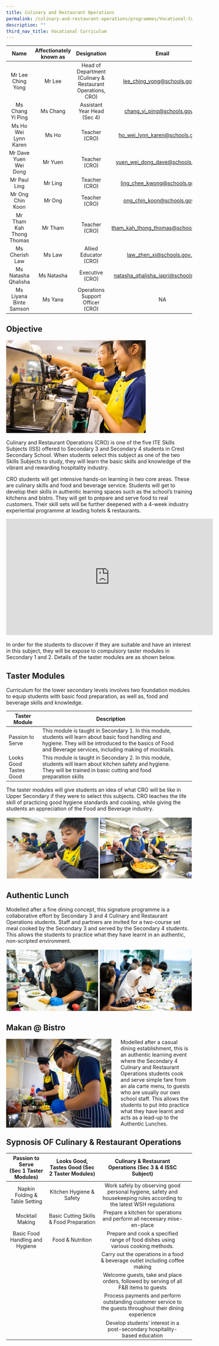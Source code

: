 ```yaml
---
title: Culinary and Restaurant Operations
permalink: /culinary-and-restaurant-operations/programmes/Vocational-Curriculum/permalink
description: ""
third_nav_title: Vocational Curriculum
---
```

| Name | Affectionately<br>known as | Designation | Email |
|:---:|:---:|:---:|:---:|
| Mr Lee Ching Yong | Mr Lee | Head of Department<br>(Culinary & Restaurant Operations, CRO) | lee_ching_yong@schools.gov.sg |
| Ms Chang Yi Ping | Ms Chang | Assistant Year Head (Sec 4) | chang_yi_ping@schools.gov.sg |
| Ms Ho Wei Lynn Karen | Ms Ho | Teacher (CRO) | ho_wei_lynn_karen@schools.gov.sg |
| Mr Dave Yuen Wei Dong | Mr Yuen | Teacher (CRO) | yuen_wei_dong_dave@schools.gov.sg |
| Mr Paul Ling | Mr Ling | Teacher (CRO) | ling_chee_kwong@schools.gov.sg |
| Mr Ong Chin Koon | Mr Ong | Teacher (CRO) | ong_chin_koon@schools.gov.sg |
| Mr Tham Kah Thong Thomas | Mr Tham | Teacher (CRO) | tham_kah_thong_thomas@schools.gov.sg |
| Ms Cherish Law | Ms Law | Allied Educator (CRO) | law_zhen_xi@schools.gov.sg |
| Ms Natasha Qhalisha  | Ms Natasha  | Executive  (CRO)  | natasha_qhalisha_japri@schools.gov.sg |
| Ms Liyana Binte Samson  | Ms Yana  | Operations Support Officer (CRO)  | NA |


Objective
---------

<img src="/images/cr01.jpg" style="width:75%"> 

Culinary and Restaurant Operations (CRO) is one of the five ITE Skills Subjects (ISS) offered to Secondary 3 and Secondary 4 students in Crest Secondary School. When students select this subject as one of the two Skills Subjects to study, they will learn the basic skills and knowledge of the vibrant and rewarding hospitality industry.

CRO students will get intensive hands-on learning in two core areas. These are culinary skills and food and beverage service. Students will get to develop their skills in authentic learning spaces such as the school’s training kitchens and bistro. They will get to prepare and serve food to real customers. Their skill sets will be further deepened with a 4-week industry experiential programme at leading hotels & restaurants.


<iframe width="560" height="315" src="https://www.youtube.com/embed/djq-f4jeoCE" title="YouTube video player" frameborder="0" allow="accelerometer; autoplay; clipboard-write; encrypted-media; gyroscope; picture-in-picture" allowfullscreen align=centre></iframe>

In order for the students to discover if they are suitable and have an interest in this subject, they will be expose to compulsory taster modules in Secondary 1 and 2. Details of the taster modules are as shown below.

Taster Modules
--------------

Curriculum for the lower secondary levels involves two foundation modules to equip students with basic food preparation, as well as, food and beverage skills and knowledge.

| Taster Module | Description |  |  |
|---|---|---|---|
| Passion to Serve | This module is taught in Secondary 1. In this module, students will learn about basic food handling and hygiene. They will be introduced to the basics of Food and Beverage services, including making of mocktails. |  |  |
| Looks Good Tastes Good | This module is taught in Secondary 2. In this module, students will learn about kitchen safety and hygiene. They will be trained in basic cutting and food preparation skills |  |  |

The taster modules will give students an idea of what CRO will be like in Upper Secondary if they were to select this subjects. CRO teaches the life skill of practicing good hygiene standards and cooking, while giving the students an appreciation of the Food and Beverage industry.

<img src="/images/cro21.png" style="width:100%">

Authentic Lunch
---------------

Modelled after a fine dining concept, this signature programme is a collaborative effort by Secondary 3 and 4 Culinary and Restaurant Operations students. Staff and partners are invited for a two-course set meal cooked by the Secondary 3 and served by the Secondary 4 students. This allows the students to practice what they have learnt in an authentic, non-scripted environment.

<img src="/images/cro3.png" style="width:100%">

  

Makan @ Bistro
--------------

<img src="/images/cro4.jpg" style="width:285px;height:240px;margin-right:25px;" align = "left">Modelled after a casual dining establishment, this is an authentic learning event where the Secondary 4 Culinary and Restaurant Operations students cook and serve simple fare from an ala carte menu, to guests who are usually our own school staff. This allows the students to put into practice what they have learnt and acts as a lead-up to the Authentic Lunches.

Sypnosis OF Culinary & Restaurant Operations
--------------------------------------------

| Passion to Serve<br>(Sec 1 Taster Modules) | Looks Good, Tastes Good (Sec 2 Taster Modules)  | Culinary & Restaurant Operations (Sec 3 & 4 ISSC Subject) |  |
|:---:|:---:|:---:|---|
| Napkin Folding & Table Setting | Kitchen Hygiene & Safety        | Work safely by observing good personal hygiene, safety and housekeeping rules according to the latest WSH regulations |  |
| Mocktail Making | Basic Cutting Skills & Food Preparation | Prepare a kitchen for operations and perform all neceesary mise-en-place |  |
|  Basic Food Handling and Hygiene | Food & Nutrition | Prepare and cook a specified range of food dishes using various cooking methods. |  |
|   |   | Carry out the operations in a food & beverage outlet including coffee making |  |
|   |   | Welcome guests, take and place orders, followed by serving of all F&B items to guests |  |
|   |   | Process payments and perform outstanding customer service to the guests throughout their dining experience |  |
|   |   | Develop students’ interest in a post-secondary hospitality-based education |  |